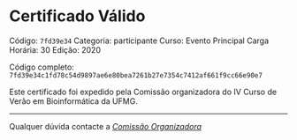 # Certificado Válido

Código: `7fd39e34`
Categoria: participante
Curso: Evento Principal
Carga Horária: 30
Edição: 2020


Código completo: `7fd39e34c1fd78c54d9897ae6e80bea7261b27e7354c7412af661f9cc66e90e7`


Este certificado foi expedido pela Comissão organizadora do IV Curso de Verão em Bioinformática da UFMG.

----

Qualquer dúvida contacte a [_Comissão Organizadora_](<mailto:cursobioinfoufmg@gmail.com$subject=[Certificados]>)


